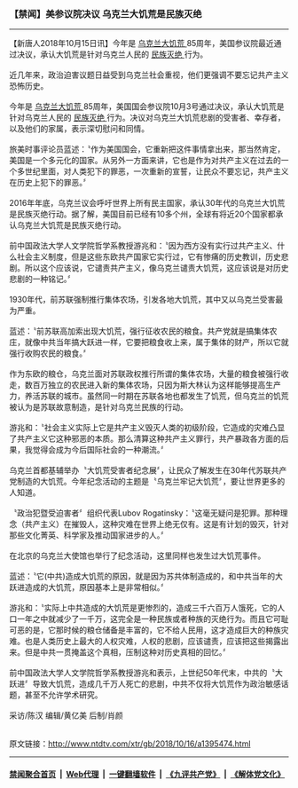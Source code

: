 ### 【禁闻】美参议院决议 乌克兰大饥荒是民族灭绝
------------------------

<div class="wysiwyg">
 【新唐人2018年10月15日讯】今年是
 <a href="http://www.ntdtv.com/xtr/gb/articlelistbytag_乌克兰大饥荒.html" target="_blank">
  乌克兰大饥荒
 </a>
 85周年，美国参议院最近通过决议，承认大饥荒是针对乌克兰人民的
 <a href="http://www.ntdtv.com/xtr/gb/articlelistbytag_民族灭绝.html" target="_blank">
  民族灭绝
 </a>
 行为。
 <br/>
 <br/>
 近几年来，政治迫害议题日益受到乌克兰社会重视，他们更强调不要忘记共产主义恐怖历史。
 <br/>
 <br/>
 今年是
 <a href="http://www.ntdtv.com/xtr/gb/articlelistbytag_乌克兰大饥荒.html" target="_blank">
  乌克兰大饥荒
 </a>
 85周年，美国国会参议院10月3号通过决议，承认大饥荒是针对乌克兰人民的
 <a href="http://www.ntdtv.com/xtr/gb/articlelistbytag_民族灭绝.html" target="_blank">
  民族灭绝
 </a>
 行为。决议对乌克兰大饥荒悲剧的受害者、幸存者，以及他们的家属，表示深切慰问和同情。
 <br/>
 <br/>
 旅美时事评论员蓝述：〝作为美国国会，它重新把这件事情拿出来，那当然肯定，美国是一个多元化的国家。从另外一方面来讲，它也是作为对共产主义在过去的一个多世纪里面，对人类犯下的罪恶，一次重新的宣誓，让民众不要忘记，共产主义在历史上犯下的罪恶。〞
 <br/>
 <br/>
 2016年年底，乌克兰议会呼吁世界上所有民主国家，承认30年代的乌克兰大饥荒是民族灭绝行动。据了解，美国目前已经有10多个州，全球有将近20个国家都承认乌克兰大饥荒是民族灭绝行动。
 <br/>
 <br/>
 前中国政法大学人文学院哲学系教授游兆和：〝因为西方没有实行过共产主义、什么社会主义制度，但是这些东欧共产国家它实行过，它有惨痛的历史教训，历史悲剧。所以这个应该说，它谴责共产主义，像乌克兰谴责大饥荒，这应该说是对历史悲剧的一种铭记。〞
 <br/>
 <br/>
 1930年代，前苏联强制推行集体农场，引发各地大饥荒，其中又以乌克兰受害最为严重。
 <br/>
 <br/>
 蓝述：〝前苏联高加索出现大饥荒，强行征收农民的粮食。共产党就是搞集体农庄，就像中共当年搞大跃进一样，它要把粮食收上来，属于集体的财产，所以它就强行收购农民的粮食。〞
 <br/>
 <br/>
 作为东欧的粮仓，乌克兰面对苏联政权推行所谓的集体农场，大量的粮食被强行收走，数百万独立的农民进入新的集体农场，只因为斯大林认为这样能够提高生产力，养活苏联的城市。虽然同一时期在苏联各地也都发生了饥荒，但乌克兰的饥荒被认为是苏联故意制造，是针对乌克兰民族的行动。
 <br/>
 <br/>
 游兆和：〝社会主义实际上它是共产主义毁灭人类的初级阶段，它造成的灾难凸显了共产主义它这种邪恶的本质。那么清算这种共产主义罪行，共产暴政各方面的后果，我觉得会成为今后国际社会的一种潮流。〞
 <br/>
 <br/>
 乌克兰首都基辅举办〝大饥荒受害者纪念展〞，让民众了解发生在30年代苏联共产党制造的大饥荒。今年纪念活动的主题是〝乌克兰牢记大饥荒〞，要让世界更多的人知道。
 <br/>
 <br/>
 〝政治犯暨受迫害者〞组织代表Lubov Rogatinsky：〝这毫无疑问是犯罪。那种理念（共产主义）在摧毁人，这种灾难在世界上绝无仅有。这是有计划的毁灭，针对那些文化菁英、科学家及推动国家进步的人。〞
 <br/>
 <br/>
 在北京的乌克兰大使馆也举行了纪念活动，这里同样也发生过大饥荒事件。
 <br/>
 <br/>
 蓝述：〝它(中共)造成大饥荒的原因，就是因为苏共体制造成的，和中共当年的大跃进造成的大饥荒，原因基本上是非常相似。〞
 <br/>
 <br/>
 游兆和：〝实际上中共造成的大饥荒是更惨烈的，造成三千六百万人饿死，它的人口一年之中就减少了一千万，这完全是一种民族或者种族的灭绝行为。而且它可耻可恶的是，它那时候的粮仓储备是丰富的，它不给人民用，这才造成巨大的种族灾难。也是人类历史上最大的人权灾难，人权的悲剧，应该谴责，应该把这些揭露出来。但是中共一贯掩盖这个真相，压制这种对历史真相的回忆。〞
 <br/>
 <br/>
 前中国政法大学人文学院哲学系教授游兆和表示，上世纪50年代末，中共的〝大跃进〞导致大饥荒，造成几千万人死亡的悲剧，中共不仅将大饥荒作为政治敏感话题，甚至不允许学术研究。
 <br/>
 <br/>
 采访/陈汉 编辑/黄亿美 后制/肖颜
</div>

<br/>原文链接：http://www.ntdtv.com/xtr/gb/2018/10/16/a1395474.html


------------------------
#### [禁闻聚合首页](https://github.com/gfw-breaker/banned-news/blob/master/README.md) &nbsp;|&nbsp; [Web代理](https://github.com/gfw-breaker/open-proxy/blob/master/README.md) &nbsp;|&nbsp; [一键翻墙软件](https://github.com/gfw-breaker/nogfw/blob/master/README.md) &nbsp;|&nbsp; [《九评共产党》](https://github.com/gfw-breaker/9ping.md/blob/master/README.md#九评之一评共产党是什么) &nbsp;|&nbsp; [《解体党文化》](https://github.com/gfw-breaker/jtdwh.md/blob/master/README.md#绪论)